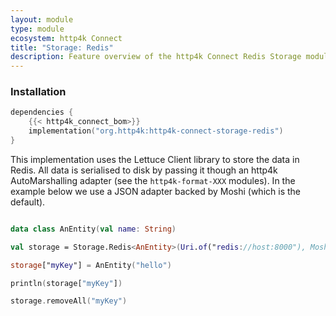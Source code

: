 ```yaml
---
layout: module
type: module
ecosystem: http4k Connect
title: "Storage: Redis"
description: Feature overview of the http4k Connect Redis Storage module
---
```


### Installation 

```kotlin
dependencies {
    {{< http4k_connect_bom>}}
    implementation("org.http4k:http4k-connect-storage-redis")
}
```


This implementation uses the Lettuce Client library to store the data in Redis. All data is serialised to disk by
passing it though an http4k AutoMarshalling adapter (see the `http4k-format-XXX` modules). In the example below we use a
JSON adapter backed by Moshi (which is the default).

```kotlin

data class AnEntity(val name: String)

val storage = Storage.Redis<AnEntity>(Uri.of("redis://host:8000"), Moshi)

storage["myKey"] = AnEntity("hello")

println(storage["myKey"])

storage.removeAll("myKey")
```
